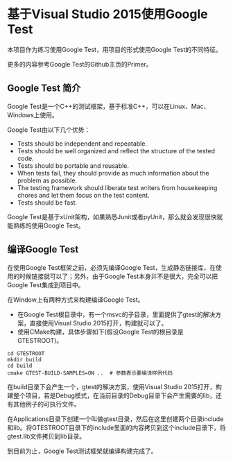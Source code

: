 # 基于Visual Studio 2015使用Google Test

本项目作为练习使用Google Test，用项目的形式使用Google Test的不同特征。

更多的内容参考Google Test的Github主页的Primer。

## Google Test 简介
Google Test是一个C++的测试框架，基于标准C++，可以在Linux、Mac、Windows上使用。

Google Test由以下几个优势：
- Tests should be independent and repeatable.
- Tests should be well organized and reflect the structure of the tested code. 
- Tests should be portable and reusable.
- When tests fail, they should provide as much information about the problem as possible.
- The testing framework should liberate test writers from housekeeping chores and let them focus on the test content.
- Tests should be fast. 

Google Test是基于xUnit架构，如果熟悉Junit或者pyUnit，那么就会发现很快就能熟练的使用Google Test。

## 编译Google Test

在使用Google Test框架之前，必须先编译Google Test，生成静态链接库，在使用的时候链接就可以了；另外，由于Google Test本身并不是很大，完全可以把Google Test集成到项目中。

在Window上有两种方式来构建编译Google Test。
- 在Google Test根目录中，有一个msvc的子目录，里面提供了gtest的解决方案，直接使用Visual Studio 2015打开，构建就可以了。
- 使用CMake构建，具体步骤如下(假设Google Test的根目录是 GTESTROOT)。

```
cd GTESTROOT
mkdir build
cd build
cmake GTEST-BUILD-SAMPLES=ON ..  # 参数表示要编译样例代码
```

在build目录下会产生一个，gtest的解决方案，使用Visual Studio 2015打开，构建整个项目，若是Debug模式，在当前目录的Debug目录下会产生需要的lib，还有其他例子的可执行文件。

在Applications目录下创建一个叫做gtest目录，然后在这里创建两个目录include和lib。将GTESTROOT目录下的include里面的内容拷贝到这个include目录下，将gtest.lib文件拷贝到lib目录。

到目前为止，Google Test测试框架就编译构建完成了。